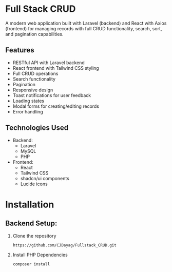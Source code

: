 # Full Stack CRUD
A modern web application built with Laravel (backend) and React with Axios (frontend) for managing records with full CRUD functionality, search, sort, and pagination capabilities.

## Features

- RESTful API with Laravel backend
- React frontend with Tailwind CSS styling
- Full CRUD operations
- Search functionality
- Pagination
- Responsive design
- Toast notifications for user feedback
- Loading states
- Modal forms for creating/editing records
- Error handling

## Technologies Used

- Backend:
  - Laravel
  - MySQL
  - PHP
- Frontend:
  - React
  - Tailwind CSS
  - shadcn/ui components
  - Lucide icons

# Installation

## Backend Setup:
1. Clone the repository
   ```bash
   https://github.com/CJDayag/Fullstack_CRUD.git
   ```
2. Install PHP Dependencies
   ```bash
   composer install
   ```
